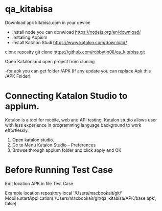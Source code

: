 # qa_kitabisa

Download apk kitabisa.com in your device

- install node you can donwload https://nodejs.org/en/download/
- Installing Appium
- install Katalon Studi https://www.katalon.com/download/

clone reposity
git clone https://github.com/robbytin08/qa_kitabisa.git

Open Katalon and open project from cloning

-for apk you can get folder /APK (If any update you can replace Apk this /APK Folder)

# Connecting Katalon Studio to appium.

Katalon is a tool for mobile, web and API testing. Katalon studio allows user with less experience in programming language background to work effortlessly.

1. Open  katalon studio.
2. Go to  Menu Katalon Studio – Preferences
3. Browse  through appium folder and click apply and OK

# Before Running Test Case

Edit location APK in file Test Case

Example location repository local '/Users/macbookait/git/'
Mobile.startApplication('/Users/macbookair/git/qa_kitabisa/APK/base.apk', false)

